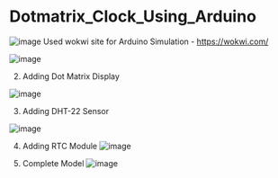 # Dotmatrix_Clock_Using_Arduino
![image](https://github.com/LaxmiSharma247/Dotmatrix_Clock_Using_Arduino/assets/112362299/1d10547f-b0fd-4c8a-91e4-637b91d11e77)
Used wokwi site for Arduino Simulation - 
https://wokwi.com/

![image](https://github.com/LaxmiSharma247/Dotmatrix_Clock_Using_Arduino/assets/112362299/492db956-18ad-426e-abeb-7d80f7fe794c)

2. Adding Dot Matrix Display

![image](https://github.com/LaxmiSharma247/Dotmatrix_Clock_Using_Arduino/assets/112362299/3d41f424-ec48-4869-ab97-9de467425cf0)

3. Adding DHT-22 Sensor

![image](https://github.com/LaxmiSharma247/Dotmatrix_Clock_Using_Arduino/assets/112362299/437dfd62-e3d8-42ec-b4b2-40ed5f79f160)

4. Adding RTC Module
   ![image](https://github.com/LaxmiSharma247/Dotmatrix_Clock_Using_Arduino/assets/112362299/5dbb77a6-298e-46b0-8c63-0ad3e1685fb1)
   
5. Complete Model
![image](https://github.com/LaxmiSharma247/Dotmatrix_Clock_Using_Arduino/assets/112362299/99dfe841-bb94-432d-b642-22f3cca86938)







